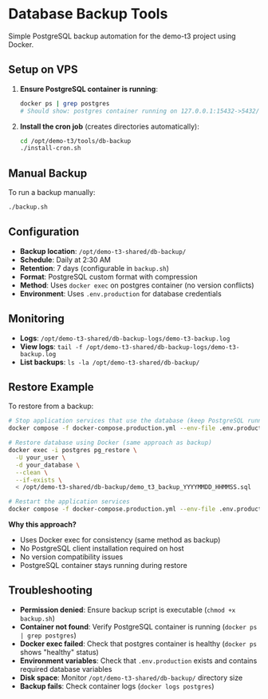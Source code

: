 # Database Backup Tools

Simple PostgreSQL backup automation for the demo-t3 project using Docker.

## Setup on VPS

1. **Ensure PostgreSQL container is running**:
   ```bash
   docker ps | grep postgres
   # Should show: postgres container running on 127.0.0.1:15432->5432/tcp
   ```

2. **Install the cron job** (creates directories automatically):
   ```bash
   cd /opt/demo-t3/tools/db-backup
   ./install-cron.sh
   ```

## Manual Backup

To run a backup manually:
```bash
./backup.sh
```

## Configuration

- **Backup location**: `/opt/demo-t3-shared/db-backup/`
- **Schedule**: Daily at 2:30 AM
- **Retention**: 7 days (configurable in `backup.sh`)
- **Format**: PostgreSQL custom format with compression
- **Method**: Uses `docker exec` on postgres container (no version conflicts)
- **Environment**: Uses `.env.production` for database credentials

## Monitoring

- **Logs**: `/opt/demo-t3-shared/db-backup-logs/demo-t3-backup.log`
- **View logs**: `tail -f /opt/demo-t3-shared/db-backup-logs/demo-t3-backup.log`
- **List backups**: `ls -la /opt/demo-t3-shared/db-backup/`

## Restore Example

To restore from a backup:
```bash
# Stop application services that use the database (keep PostgreSQL running)
docker compose -f docker-compose.production.yml --env-file .env.production down

# Restore database using Docker (same approach as backup)
docker exec -i postgres pg_restore \
  -U your_user \
  -d your_database \
  --clean \
  --if-exists \
  < /opt/demo-t3-shared/db-backup/demo_t3_backup_YYYYMMDD_HHMMSS.sql

# Restart the application services
docker compose -f docker-compose.production.yml --env-file .env.production up -d
```

**Why this approach?**
- Uses Docker exec for consistency (same method as backup)
- No PostgreSQL client installation required on host
- No version compatibility issues
- PostgreSQL container stays running during restore

## Troubleshooting

- **Permission denied**: Ensure backup script is executable (`chmod +x backup.sh`)
- **Container not found**: Verify PostgreSQL container is running (`docker ps | grep postgres`)
- **Docker exec failed**: Check that postgres container is healthy (`docker ps` shows "healthy" status)
- **Environment variables**: Check that `.env.production` exists and contains required database variables
- **Disk space**: Monitor `/opt/demo-t3-shared/db-backup/` directory size
- **Backup fails**: Check container logs (`docker logs postgres`)
